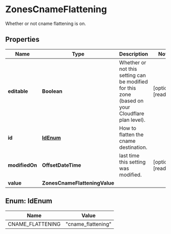 

# ZonesCnameFlattening

Whether or not cname flattening is on.

## Properties

| Name | Type | Description | Notes |
|------------ | ------------- | ------------- | -------------|
|**editable** | **Boolean** | Whether or not this setting can be modified for this zone (based on your Cloudflare plan level). |  [optional] [readonly] |
|**id** | [**IdEnum**](#IdEnum) | How to flatten the cname destination. |  |
|**modifiedOn** | **OffsetDateTime** | last time this setting was modified. |  [optional] [readonly] |
|**value** | **ZonesCnameFlatteningValue** |  |  |



## Enum: IdEnum

| Name | Value |
|---- | -----|
| CNAME_FLATTENING | &quot;cname_flattening&quot; |



